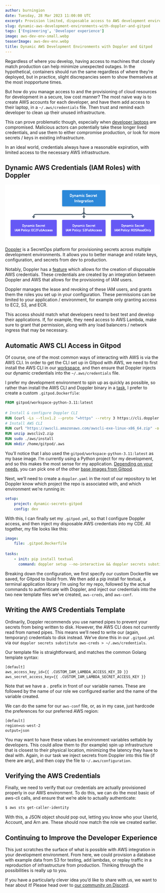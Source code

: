 ```yaml
---
author: burningion
date: Tuesday, 28 Mar 2023 11:00:00 UTC
excerpt: Provision limited, disposable access to AWS development environments with Gitpod and Doppler
slug: dynamic-aws-development-environments-with-doppler-and-gitpod
tags: ['Engineering', 'Developer experience']
image: aws-dev-env-small.webp
teaserImage: aws-dev-env.webp
title: Dynamic AWS Development Environments with Doppler and Gitpod
---
```


<script context="module">
  export const prerender = true;
</script>

Regardless of where you develop, having access to machines that closely match production can help minimize unexpected outages. In the hypothetical, containers should run the same regardless of where they’re deployed, but in practice, slight discrepancies seem to show themselves at the most inopportune times.

But how do you manage access to and the provisioning of cloud resources for development in a secure, low cost manner? The most naive way is to create AWS accounts for each developer, and have them add access to their laptop, in a `~/.aws/credentials` file. Then trust and remind each developer to clean up their unused infrastructure.

This can prove problematic though, especially when [developer laptops](https://www.techtarget.com/searchsecurity/news/365532032/LastPass-breach-tied-to-hack-of-engineers-home-computer) are compromised. Malicious actors can potentially take these longer lived credentials, and use them to either compromise production, or look for more secrets / keys in existing infrastructure.

In an ideal world, credentials always have a reasonable expiration, with limited access to the necessary AWS infrastructure.

## Dynamic AWS Credentials (IAM Roles) with Doppler

![Dynamic Secrets](../../../static/images/blog/dynamic-aws-development-environments-with-doppler-and-gitpod/dynamic-secret.png)

[Doppler](https://www.doppler.com/) is a SecretOps platform for provisioning secrets across multiple development environments. It allows you to better manage and rotate keys, configuration, and secrets from dev to production.

Notably, Doppler has a [feature](https://docs.doppler.com/docs/aws-iam) which allows for the creation of disposable AWS credentials. These credentials are created by an integration between Doppler and AWS that allows for the provisioning of IAM users.

Doppler manages the lease and revoking of these IAM users, and grants them the roles you set up in your configuration. These permissions can be limited to your application / environment, for example only granting access to EC2, S3, and ECR.

This access should match what developers need to best test and develop their applications. If, for example, they need access to AWS Lambda, make sure to grant that permission, along with any load balancers / network ingress that may be necessary.

## Automatic AWS CLI Access in Gitpod

Of course, one of the most common ways of interacting with AWS is via the AWS CLI. In order to get the CLI set up in Gitpod with AWS, we need to first install the AWS CLI in our [workspace](https://www.gitpod.io/docs/configure/workspaces), and then ensure that Doppler injects our dynamic credentials into the `~/.aws/credentials` file.

I prefer my development environment to spin up as quickly as possible, so rather than install the AWS CLI and Doppler binary in a [task](https://www.gitpod.io/docs/configure/workspaces/tasks), I prefer to create a custom `.gitpod.Dockerfile`:

```dockerfile
FROM gitpod/workspace-python-3.11:latest

# Install & configure Doppler CLI
RUN (curl -Ls --tlsv1.2 --proto "=https" --retry 3 https://cli.doppler.com/install.sh || wget -t 3 -qO- https://cli.doppler.com/install.sh) | sudo sh
# Install AWS CLI
RUN curl "https://awscli.amazonaws.com/awscli-exe-linux-x86_64.zip" -o "awscliv2.zip"
RUN unzip awscliv2.zip
RUN sudo ./aws/install
RUN mkdir /home/gitpod/.aws
```

You’ll notice that I also used the `gitpod/workspace-python-3.11:latest` as my base image. I’m currently using a Python project for my development, and so this makes the most sense for my application. [Depending on your needs](https://www.gitpod.io/docs/configure/workspaces/workspace-image), you can pick one of the other [base images from Gitpod](https://github.com/gitpod-io/workspace-images/#images).

Next, we’ll need to create a `doppler.yaml` in the root of our repository to let Doppler know which project the repo is associated with, and which environment we’re running in:

```yml
setup:
    project: dynamic-secrets-gitpod
    config: dev
```

With this, I can finally set my `.gitpod.yml`, so that I configure Doppler access, and then inject my disposable AWS credentials into my CDE. All together, my file looks like this:

```yml
image:
    file: .gitpod.Dockerfile

tasks:
    - init: pip install textual
      command: doppler setup --no-interactive && doppler secrets substitute aws-creds > ~/.aws/credentials && doppler secrets substitute aws-conf > ~/.aws/configuration && python3 cli.py
```

Breaking down the configuration, we first specify our custom Dockerfile we saved, for Gitpod to build from. We then add a pip install for textual, a terminal application library I’m using for my repo, followed by the actual commands to authenticate with Doppler, and inject our credentials into the two new template files we’ve created, `aws-creds`, and `aws-conf`.

## Writing the AWS Credentials Template

Ordinarily, Doppler recommends you use named pipes to prevent your secrets from being written to disk. However, the AWS CLI does not currently read from named pipes. This means we’ll need to write our (again, temporary) credentials to disk instead. We’ve done this in our `.gitpod.yml` via our `doppler secrets substitute aws-creds > ~/.aws/credentials`.

Our template file is straightforward, and matches the common Golang template syntax:

```
[default]
aws_access_key_id={{ .CUSTOM_IAM_LAMBDA_ACCESS_KEY_ID }}
aws_secret_access_key={{ .CUSTOM_IAM_LAMBDA_SECRET_ACCESS_KEY }}
```

Note that we have a `.` prefix in front of our variable names. These are followed by the name of our role we configured earlier and the name of the variable created.

We can do the same for our `aws-conf` file, or, as in my case, just hardcode the preferences for our preferred AWS region:

```
[default]
region=us-west-2
output=json
```

You may want to have these values be environment variables settable by developers. This could allow them to (for example) spin up infrastructure that is closest to their physical location, minimizing the latency they have to deal with. Again, in our task we inject secrets from Doppler into this file (if there are any), and then copy the file to `~/.aws/configuration`.

## Verifying the AWS Credentials

Finally, we need to verify that our credentials are actually provisioned properly in our AWS environment. To do this, we can do the most basic of aws-cli calls, and ensure that we’re able to actually authenticate:

```bash
$ aws sts get-caller-identity
```

With this, a JSON object should pop out, letting you know who your UserId, Account, and Arn are. These should now match the role we created earlier.

## Continuing to Improve the Developer Experience

This just scratches the surface of what is possible with AWS integration in your development environment. From here, we could provision a database with example data from S3 for testing, add lambdas, or replay traffic in a reproduction of infrastructure from production. Thinking through the possibilities is really up to you.

If you have a particularly clever idea you’d like to share with us, we want to hear about it! Please head over to [our community on Discord](https://www.gitpod.io/chat).
